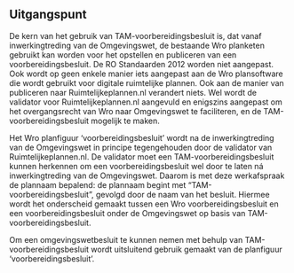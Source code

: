 ## Uitgangspunt

De kern van het gebruik van TAM-voorbereidingsbesluit is, dat vanaf inwerkingtreding van de Omgevingswet, de bestaande Wro planketen gebruikt kan worden voor het opstellen en publiceren van een voorbereidingsbesluit. De RO Standaarden 2012 worden niet aangepast. Ook wordt op geen enkele manier iets aangepast aan de Wro plansoftware die wordt gebruikt voor digitale ruimtelijke plannen. Ook aan de manier van publiceren naar Ruimtelijkeplannen.nl verandert niets. Wel wordt de validator voor Ruimtelijkeplannen.nl aangevuld en enigszins aangepast om het overgangsrecht van Wro naar Omgevingswet te faciliteren, en de TAM-voorbereidingsbesluit mogelijk te maken.

Het Wro planfiguur ‘voorbereidingsbesluit’ wordt na de inwerkingtreding van de Omgevingswet in principe tegengehouden door de validator van Ruimtelijkeplannen.nl. De validator moet een TAM-voorbereidingsbesluit kunnen herkennen om een voorbereidingsbesluit wel door te laten ná inwerkingtreding van de Omgevingswet. Daarom is met deze werkafspraak de plannaam bepalend: de plannaam begint met “TAM-voorbereidingsbesluit”, gevolgd door de naam van het besluit. Hiermee wordt het onderscheid gemaakt tussen een Wro voorbereidingsbesluit en een voorbereidingsbesluit onder de Omgevingswet op basis van TAM-voorbereidingsbesluit.

Om een omgevingswetbesluit te kunnen nemen met behulp van TAM-voorbereidingsbesluit wordt uitsluitend gebruik gemaakt van de planfiguur ‘voorbereidingsbesluit’. 

